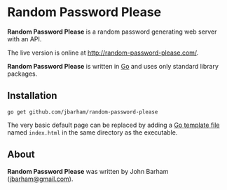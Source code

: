 Random Password Please
======================

__Random Password Please__ is a random password generating web server with an API.

The live version is online at <http://random-password-please.com/>.

__Random Password Please__ is written in [Go](http://golang.org) and uses only
standard library packages.

Installation
------------

	go get github.com/jbarham/random-password-please

The very basic default page can be replaced by adding a
[Go template file](http://golang.org/pkg/text/template/)
named `index.html` in the same directory as the executable.

About
-----

__Random Password Please__ was written by John Barham (jbarham@gmail.com).